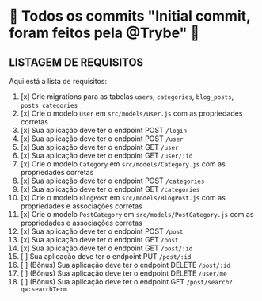 # :construction: Todos os commits "Initial commit, foram feitos pela @Trybe" :construction:

<!-- Olá, Tryber!
Esse é apenas um arquivo inicial para o README do seu projeto.
É essencial que você preencha esse documento por conta própria, ok?
Não deixe de usar nossas dicas de escrita de README de projetos, e deixe sua criatividade brilhar!
:warning: IMPORTANTE: você precisa deixar nítido:
- quais arquivos/pastas foram desenvolvidos por você;
- quais arquivos/pastas foram desenvolvidos por outra pessoa estudante;
- quais arquivos/pastas foram desenvolvidos pela Trybe.
-->

## LISTAGEM DE REQUISITOS

Aqui está a lista de requisitos:

1. [x] Crie migrations para as tabelas `users`, `categories`, `blog_posts`, `posts_categories`
2. [x] Crie o modelo `User` em `src/models/User.js` com as propriedades corretas
3. [x] Sua aplicação deve ter o endpoint POST `/login`
4. [x] Sua aplicação deve ter o endpoint POST `/user`
5. [x] Sua aplicação deve ter o endpoint GET `/user`
6. [x] Sua aplicação deve ter o endpoint GET `/user/:id`
7. [x] Crie o modelo `Category` em `src/models/Category.js` com as propriedades corretas
8. [x] Sua aplicação deve ter o endpoint POST `/categories`
9. [x] Sua aplicação deve ter o endpoint GET `/categories`
10. [x] Crie o modelo `BlogPost` em `src/models/BlogPost.js` com as propriedades e associações corretas
11. [x] Crie o modelo `PostCategory` em `src/models/PostCategory.js` com as propriedades e associações corretas
12. [x] Sua aplicação deve ter o endpoint POST `/post`
13. [x] Sua aplicação deve ter o endpoint GET `/post`
14. [x] Sua aplicação deve ter o endpoint GET `/post/:id`
15. [ ] Sua aplicação deve ter o endpoint PUT `/post/:id`
16. [ ] (Bônus) Sua aplicação deve ter o endpoint DELETE `/post/:id`
17. [ ] (Bônus) Sua aplicação deve ter o endpoint DELETE `/user/me`
18. [ ] (Bônus) Sua aplicação deve ter o endpoint GET `/post/search?q=:searchTerm`
